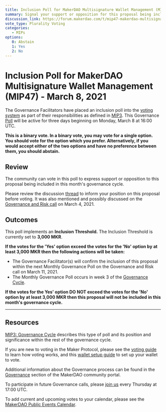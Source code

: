 ```yaml
---
title: Inclusion Poll for MakerDAO Multisignature Wallet Management (MIP47) - March 8, 2021
summary: Signal your support or opposition for this proposal being included in this month's governance cycle. 
discussion_link: https://forum.makerdao.com/t/mip47-makerdao-multisignature-wallet-management/6338
vote_type: Plurality Voting
categories:
   - MIPs
options:
   0: Abstain
   1: Yes
   2: No
---
```

# Inclusion Poll for MakerDAO Multisignature Wallet Management (MIP47) - March 8, 2021

The Governance Facilitators have placed an inclusion poll into the [voting system](https://vote.makerdao.com/polling) as part of their responsibilities as defined in [MIP3](https://github.com/makerdao/mips/blob/master/MIP3/mip3.md). This Governance [Poll](https://community-development.makerdao.com/en/learn/governance/on-chain-gov) will be active for three days beginning on Monday, March 8 at 16:00 UTC.

**This is a binary vote. In a binary vote, you may vote for a single option. You should vote for the option which you prefer. Alternatively, if you would accept either of the two options and have no preference between them, you should abstain.**

## Review

The community can vote in this poll to express support or opposition to this proposal being included in this month's governance cycle.

Please review the discussion [thread](https://forum.makerdao.com/t/mip47-makerdao-multisignature-wallet-management/6338) to inform your position on this proposal before voting. It was also mentioned and possibly discussed on the [Governance and Risk call](https://forum.makerdao.com/t/agenda-discussion-scientific-governance-and-risk-131-thursday-march-4-17-00-utc/6737) on March 4, 2021.

## Outcomes

This poll implements an **Inclusion Threshold.** The Inclusion Threshold is currently set to **3,000 MKR**.

**If the votes for the 'Yes' option exceed the votes for the 'No' option by at least 3,000 MKR then the following actions will be taken:**
* The Governance Facilitator(s) will confirm the inclusion of this proposal within the next Monthly Governance Poll on the Governance and Risk call on March 11, 2021. 
* The Monthly Governance Poll occurs in week 3 of the [Governance Cycle](https://github.com/makerdao/mips/blob/master/MIP3/mip3.md).

**If the votes for the Yes' option DO NOT exceed the votes for the 'No' option by at least 3,000 MKR then this proposal will not be included in this month's governance cycle.**

---

## Resources

[MIP3: Governance Cycle](https://github.com/makerdao/mips/blob/master/MIP3/mip3.md) describes this type of poll and its position and significance within the rest of the governance cycle.

If you are new to voting in the Maker Protocol, please see the [voting guide](https://community-development.makerdao.com/en/learn/governance/how-voting-works/) to learn how voting works, and this [wallet setup guide](https://community-development.makerdao.com/en/learn/governance/voting-setup/) to set up your wallet to vote.

Additional information about the Governance process can be found in the [Governance](https://community-development.makerdao.com/en/learn/governance) section of the MakerDAO community portal.

To participate in future Governance calls, please [join us](https://github.com/makerdao/community/tree/master/governance/governance-and-risk-meetings) every Thursday at 17:00 UTC.

To add current and upcoming votes to your calendar, please see the [MakerDAO Public Events Calendar](https://calendar.google.com/calendar/embed?src=makerdao.com_3efhm2ghipksegl009ktniomdk%40group.calendar.google.com&ctz=UTC&mode=week&showCalendars=0&showPrint=0).
